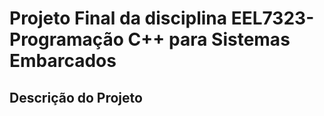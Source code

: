 
# Projeto Final da disciplina EEL7323- Programação C++ para Sistemas Embarcados

## Descrição do Projeto
